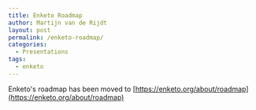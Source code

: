 ```yaml
---
title: Enketo Roadmap
author: Martijn van de Rijdt
layout: post
permalink: /enketo-roadmap/
categories:
  - Presentations
tags:
  - enketo
---
```


Enketo's roadmap has been moved to [https://enketo.org/about/roadmap](https://enketo.org/about/roadmap)
